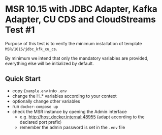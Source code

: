 # MSR 10.15 with JDBC Adapter, Kafka Adapter, CU CDS and CloudStreams Test #1

Purpose of this test is to verify the minimum installation of template `MSR/1015/jdbc_kfk_cu_cs`.

By minimum we intend that only the mandatory variables are provided, everything else will be initialized by default.

## Quick Start

- copy `Example.env` into `.env`
- change the H_* variables according to your context
- optionally change other variables
- run `docker-compose up`
- check the MSR instance by opening the Admin interface
  - e.g. http://host.docker.internal:48955 (adapt according to the declared port prefix)
  - remember the admin password is set in the `.env` file
